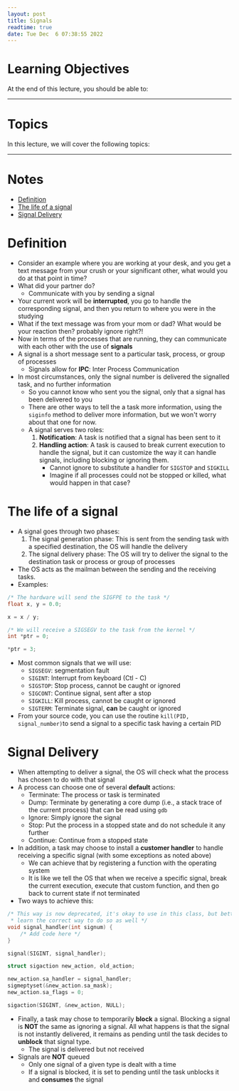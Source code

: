 ```yaml
---
layout: post
title: Signals
readtime: true
date: Tue Dec  6 07:38:55 2022 
---
```


# Learning Objectives

At the end of this lecture, you should be able to:

---

# Topics

In this lecture, we will cover the following topics:

---

# Notes


<!-- vim-markdown-toc GFM -->

* [Definition](#definition)
* [The life of a signal](#the-life-of-a-signal)
* [Signal Delivery](#signal-delivery)

<!-- vim-markdown-toc -->


# Definition

- Consider an example where you are working at your desk, and you get a text
  message from your crush or your significant other, what would you do at that
  point in time?
- What did your partner do?
  - Communicate with you by sending a signal
- Your current work will be **interrupted**, you go to handle the corresponding
  signal, and then you return to where you were in the studying
- What if the text message was from your mom or dad? What would be your reaction
  then? probably ignore right?!
- Now in terms of the processes that are running, they can communicate with each
  other with the use of **signals**
- A signal is a short message sent to a particular task, process, or group of
  processes
  - Signals allow for **IPC**: Inter Process Communication
- In most circumstances, only the signal number is delivered the signalled task,
  and no further information
  - So you cannot know who sent you the signal, only that a signal has been delivered to you
  - There are other ways to tell the a task more information, using the
  `siginfo` method to deliver more information, but we won't worry about that
  one for now.
  - A signal serves two roles:
    1. **Notification**: A task is notified that a signal has been sent to it
    2. **Handling action**: A task is caused to break current execution to
       handle the signal, but it can customize the way it can handle signals,
       including blocking or ignoring them.
       - Cannot ignore to substitute a handler for `SIGSTOP` and `SIGKILL`
       - Imagine if all processes could not be stopped or killed, what would
       happen in that case?

# The life of a signal

- A signal goes through two phases:
    1. The signal generation phase: This is sent from the sending task with a
       specified destination, the OS will handle the delivery
    2. The signal delivery phase: The OS will try to deliver the signal to the
       destination task or process or group of processes
- The OS acts as the mailman between the sending and the receiving tasks.
- Examples:

```c
/* The hardware will send the SIGFPE to the task */
float x, y = 0.0;

x = x / y;
```

```c
/* We will receive a SIGSEGV to the task from the kernel */
int *ptr = 0;

*ptr = 3;
```

- Most common signals that we will use:
  - `SIGSEGV`: segmentation fault
  - `SIGINT`: Interrupt from keyboard (Ctl - C)
  - `SIGSTOP`: Stop process, cannot be caught or ignored
  - `SIGCONT`: Continue signal, sent after a stop
  - `SIGKILL`: Kill process, cannot be caught or ignored
  - `SIGTERM`: Terminate signal, **can** be caught or ignored
- From your source code, you can use the routine `kill(PID, signal_number)`to
send a signal to a specific task having a certain PID

# Signal Delivery

- When attempting to deliver a signal, the OS will check what the process has
  chosen to do with that signal
- A process can choose one of several **default** actions:
  - Terminate: The process or task is terminated
  - Dump: Terminate by generating a core dump (i.e., a stack trace of the
    current process) that can be read using `gdb`
  - Ignore: Simply ignore the signal
  - Stop: Put the process in a stopped state and do not schedule it any further
  - Continue: Continue from a stopped state
- In addition, a task may choose to install a **customer handler** to handle
  receiving a specific signal (with some exceptions as noted above)
  - We can achieve that by registering a function with the operating system
  - It is like we tell the OS that when we receive a specific signal, break the
    current execution, execute that custom function, and then go back to current
    state if not terminated
- Two ways to achieve this:

```c
/* This way is now deprecated, it's okay to use in this class, but better
 * learn the correct way to do so as well */
void signal_handler(int signum) {
	/* Add code here */
}

signal(SIGINT, signal_handler);
```

```c
struct sigaction new_action, old_action;

new_action.sa_handler = signal_handler;
sigmeptyset(&new_action.sa_mask);
new_action.sa_flags = 0;

sigaction(SIGINT, &new_action, NULL);
```

- Finally, a task may chose to temporarily **block** a signal. Blocking a signal
  is **NOT** the same as ignoring a signal. All what happens is that the signal
  is not instantly delivered, it remains as pending until the task decides to
  **unblock** that signal type.
  - The signal is delivered but not received
- Signals are **NOT** queued
  - Only one signal of a given type is dealt with a time
  - If a signal is blocked, it is set to pending until the task unblocks it and
  **consumes** the signal
